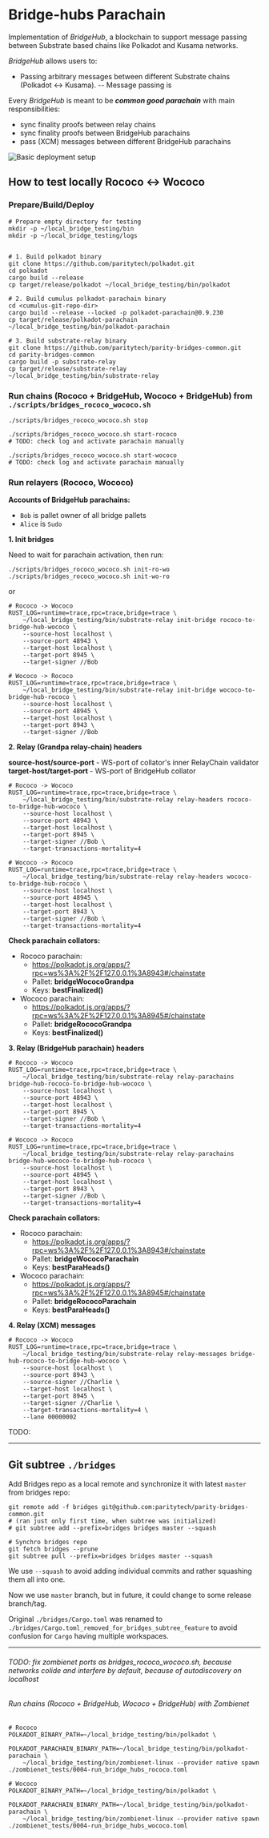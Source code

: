 # Bridge-hubs Parachain

Implementation of _BridgeHub_, a blockchain to support message passing between Substrate based chains like Polkadot and Kusama networks.

_BridgeHub_ allows users to:

- Passing arbitrary messages between different Substrate chains (Polkadot <-> Kusama).
-- Message passing is

Every _BridgeHub_ is meant to be **_common good parachain_** with main responsibilities:
- sync finality proofs between relay chains
- sync finality proofs between BridgeHub parachains
- pass (XCM) messages between different BridgeHub parachains

![](./docs/bridge-hub-parachain-design.jpg "Basic deployment setup")

## How to test locally Rococo <-> Wococo

### Prepare/Build/Deploy
```
# Prepare empty directory for testing
mkdir -p ~/local_bridge_testing/bin
mkdir -p ~/local_bridge_testing/logs


# 1. Build polkadot binary
git clone https://github.com/paritytech/polkadot.git
cd polkadot
cargo build --release
cp target/release/polkadot ~/local_bridge_testing/bin/polkadot

# 2. Build cumulus polkadot-parachain binary
cd <cumulus-git-repo-dir>
cargo build --release --locked -p polkadot-parachain@0.9.230
cp target/release/polkadot-parachain ~/local_bridge_testing/bin/polkadot-parachain

# 3. Build substrate-relay binary
git clone https://github.com/paritytech/parity-bridges-common.git
cd parity-bridges-common
cargo build -p substrate-relay
cp target/release/substrate-relay ~/local_bridge_testing/bin/substrate-relay
```

### Run chains (Rococo + BridgeHub, Wococo + BridgeHub) from `./scripts/bridges_rococo_wococo.sh`

```
./scripts/bridges_rococo_wococo.sh stop

./scripts/bridges_rococo_wococo.sh start-rococo
# TODO: check log and activate parachain manually

./scripts/bridges_rococo_wococo.sh start-wococo
# TODO: check log and activate parachain manually
```

### Run relayers (Rococo, Wococo)

**Accounts of BridgeHub parachains:**
- `Bob` is pallet owner of all bridge pallets
- `Alice` is `Sudo`

**1. Init bridges**

Need to wait for parachain activation, then run:

```
./scripts/bridges_rococo_wococo.sh init-ro-wo
./scripts/bridges_rococo_wococo.sh init-wo-ro
```

or

```
# Rococo -> Wococo
RUST_LOG=runtime=trace,rpc=trace,bridge=trace \
	~/local_bridge_testing/bin/substrate-relay init-bridge rococo-to-bridge-hub-wococo \
	--source-host localhost \
	--source-port 48943 \
	--target-host localhost \
	--target-port 8945 \
	--target-signer //Bob

# Wococo -> Rococo
RUST_LOG=runtime=trace,rpc=trace,bridge=trace \
	~/local_bridge_testing/bin/substrate-relay init-bridge wococo-to-bridge-hub-rococo \
	--source-host localhost \
	--source-port 48945 \
	--target-host localhost \
	--target-port 8943 \
	--target-signer //Bob
```

**2. Relay (Grandpa relay-chain) headers**

**source-host/source-port** - WS-port of collator's inner RelayChain validator
**target-host/target-port** - WS-port of BridgeHub collator

```
# Rococo -> Wococo
RUST_LOG=runtime=trace,rpc=trace,bridge=trace \
	~/local_bridge_testing/bin/substrate-relay relay-headers rococo-to-bridge-hub-wococo \
	--source-host localhost \
	--source-port 48943 \
	--target-host localhost \
	--target-port 8945 \
	--target-signer //Bob \
	--target-transactions-mortality=4

# Wococo -> Rococo
RUST_LOG=runtime=trace,rpc=trace,bridge=trace \
	~/local_bridge_testing/bin/substrate-relay relay-headers wococo-to-bridge-hub-rococo \
	--source-host localhost \
	--source-port 48945 \
	--target-host localhost \
	--target-port 8943 \
	--target-signer //Bob \
	--target-transactions-mortality=4
```

**Check parachain collators:**
- Rococo parachain:
  - https://polkadot.js.org/apps/?rpc=ws%3A%2F%2F127.0.0.1%3A8943#/chainstate
  - Pallet: **bridgeWococoGrandpa**
  - Keys: **bestFinalized()**
- Wococo parachain:
	- https://polkadot.js.org/apps/?rpc=ws%3A%2F%2F127.0.0.1%3A8945#/chainstate
	- Pallet: **bridgeRococoGrandpa**
	- Keys: **bestFinalized()**

**3. Relay (BridgeHub parachain) headers**

```
# Rococo -> Wococo
RUST_LOG=runtime=trace,rpc=trace,bridge=trace \
	~/local_bridge_testing/bin/substrate-relay relay-parachains bridge-hub-rococo-to-bridge-hub-wococo \
	--source-host localhost \
	--source-port 48943 \
	--target-host localhost \
	--target-port 8945 \
	--target-signer //Bob \
	--target-transactions-mortality=4

# Wococo -> Rococo
RUST_LOG=runtime=trace,rpc=trace,bridge=trace \
	~/local_bridge_testing/bin/substrate-relay relay-parachains bridge-hub-wococo-to-bridge-hub-rococo \
	--source-host localhost \
	--source-port 48945 \
	--target-host localhost \
	--target-port 8943 \
	--target-signer //Bob \
	--target-transactions-mortality=4
```

**Check parachain collators:**
- Rococo parachain:
	- https://polkadot.js.org/apps/?rpc=ws%3A%2F%2F127.0.0.1%3A8943#/chainstate
	- Pallet: **bridgeWococoParachain**
	- Keys: **bestParaHeads()**
- Wococo parachain:
	- https://polkadot.js.org/apps/?rpc=ws%3A%2F%2F127.0.0.1%3A8945#/chainstate
	- Pallet: **bridgeRococoParachain**
	- Keys: **bestParaHeads()**

**4. Relay (XCM) messages**

```
# Rococo -> Wococo
RUST_LOG=runtime=trace,rpc=trace,bridge=trace \
	~/local_bridge_testing/bin/substrate-relay relay-messages bridge-hub-rococo-to-bridge-hub-wococo \
	--source-host localhost \
	--source-port 8943 \
	--source-signer //Charlie \
	--target-host localhost \
	--target-port 8945 \
	--target-signer //Charlie \
	--target-transactions-mortality=4 \
	--lane 00000002
```
TODO:

---

## Git subtree `./bridges`

Add Bridges repo as a local remote and synchronize it with latest `master` from bridges repo:
```
git remote add -f bridges git@github.com:paritytech/parity-bridges-common.git
# (ran just only first time, when subtree was initialized)
# git subtree add --prefix=bridges bridges master --squash

# Synchro bridges repo
git fetch bridges --prune
git subtree pull --prefix=bridges bridges master --squash
````
We use `--squash` to avoid adding individual commits and rather squashing them
all into one.

Now we use `master` branch, but in future, it could change to some release branch/tag.

Original `./bridges/Cargo.toml` was renamed to `./bridges/Cargo.toml_removed_for_bridges_subtree_feature` to avoid confusion for `Cargo` having multiple workspaces.

----

###### TODO: fix zombienet ports as bridges_rococo_wococo.sh, because networks colide and interfere by default, because of autodiscovery on localhost

###### Run chains (Rococo + BridgeHub, Wococo + BridgeHub) with Zombienet

```
# Rococo
POLKADOT_BINARY_PATH=~/local_bridge_testing/bin/polkadot \
	POLKADOT_PARACHAIN_BINARY_PATH=~/local_bridge_testing/bin/polkadot-parachain \
	~/local_bridge_testing/bin/zombienet-linux --provider native spawn ./zombienet_tests/0004-run_bridge_hubs_rococo.toml

# Wococo
POLKADOT_BINARY_PATH=~/local_bridge_testing/bin/polkadot \
	POLKADOT_PARACHAIN_BINARY_PATH=~/local_bridge_testing/bin/polkadot-parachain \
	~/local_bridge_testing/bin/zombienet-linux --provider native spawn ./zombienet_tests/0004-run_bridge_hubs_wococo.toml
```
